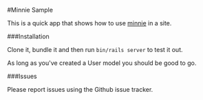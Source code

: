 #Minnie Sample

This is a quick app that shows how to use [minnie](https://github.com/mm53bar/minnie) in a site.

###Installation

Clone it, bundle it and then run `bin/rails server` to test it out. 

As long as you've created a User model you should be good to go.

###Issues

Please report issues using the Github issue tracker. 
